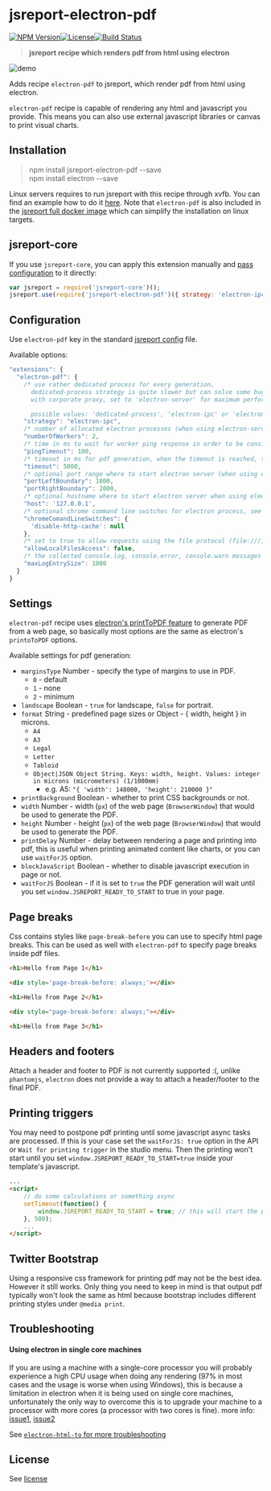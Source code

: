 jsreport-electron-pdf
=====================

[![NPM Version](http://img.shields.io/npm/v/jsreport-electron-pdf.svg?style=flat-square)](https://npmjs.com/package/jsreport-electron-pdf)[![License](http://img.shields.io/npm/l/jsreport-electron-pdf.svg?style=flat-square)](http://opensource.org/licenses/MIT)[![Build Status](https://travis-ci.org/bjrmatos/jsreport-electron-pdf.png?branch=master)](https://travis-ci.org/bjrmatos/jsreport-electron-pdf)

> **jsreport recipe which renders pdf from html using electron**

![demo](demo.gif)

Adds recipe `electron-pdf` to jsreport, which render pdf from html using electron.

`electron-pdf` recipe is capable of rendering any html and javascript you provide. This means you can also use external javascript libraries or canvas to print visual charts.

Installation
------------

> npm install jsreport-electron-pdf --save    
> npm install electron --save

Linux servers requires to run jsreport with this recipe through xvfb. You can find an example how to do it [here](https://github.com/jsreport/jsreport/blob/master/docker/full/run.sh#L36). Note that `electron-pdf` is also included in the [jsreport full docker image](https://hub.docker.com/r/jsreport/jsreport/) which can simplify the installation on linux targets.

jsreport-core
-------------

If you use `jsreport-core`, you can apply this extension manually and [pass configuration](#configuration) to it directly:

```js
var jsreport = require('jsreport-core')();
jsreport.use(require('jsreport-electron-pdf')({ strategy: 'electron-ipc' }));
```

Configuration
-------------

Use `electron-pdf` key in the standard [jsreport config](https://github.com/jsreport/jsreport/blob/master/config.md) file.

Available options:

```js
"extensions": {
  "electron-pdf": {
    /* use rather dedicated process for every generation,
      dedicated-process strategy is quite slower but can solve some bugs
      with corporate proxy, set to 'electron-server' for maximum performance.

      possible values: 'dedicated-process', 'electron-ipc' or 'electron-server', defaults to 'dedicated-process' */
    "strategy": "electron-ipc",
    /* number of allocated electron processes (when using electron-server strategy) */
    "numberOfWorkers": 2,
    /* time in ms to wait for worker ping response in order to be considered alive when using `electron-server` or `electron-ipc` strategy */
    "pingTimeout": 100,
    /* timeout in ms for pdf generation, when the timeout is reached, the conversion is cancelled */
    "timeout": 5000,
    /* optional port range where to start electron server (when using electron-server strategy) */
    "portLeftBoundary": 1000,
    "portRightBoundary": 2000,
    /* optional hostname where to start electron server when using electron-server strategy) */
    "host": '127.0.0.1',
    /* optional chrome command line switches for electron process, see https://electron.atom.io/docs/api/chrome-command-line-switches/ for details. */
    "chromeComandLineSwitches": {
      'disable-http-cache': null
    },
    /* set to true to allow requests using the file protocol (file:///). defaults to false */
    "allowLocalFilesAccess": false,
    /* the collected console.log, console.error, console.warn messages are trimmed by default */
    "maxLogEntrySize": 1000
  }
}
```

Settings
--------

`electron-pdf` recipe uses [electron's printToPDF feature](http://electron.atom.io/docs/v0.36.1/api/web-contents/#webcontents-printtopdf-options-callback) to generate PDF from a web page, so basically most options are the same as electron's `printoToPDF` options.

Available settings for pdf generation:

-	`marginsType` Number - specify the type of margins to use in PDF.
	-	`0` - default
	-	`1` - none
	-	`2` - minimum
-	`landscape` Boolean - `true` for landscape, `false` for portrait.
-	`format` String - predefined page sizes or Object - { width, height } in microns.
	-	`A4`
	-	`A3`
	-	`Legal`
	-	`Letter`
	-	`Tabloid`
	- `Object|JSON Object String. Keys: width, height. Values: integer in microns (micrometers) (1/1000mm)`
		- e.g. A5: `"{ 'width': 148000, 'height': 210000 }"`
-	`printBackground` Boolean - whether to print CSS backgrounds or not.
-	`width` Number - width (`px`) of the web page (`BrowserWindow`) that would be used to generate the PDF.
-	`height` Number - height (`px`) of the web page (`BrowserWindow`) that would be used to generate the PDF.
-	`printDelay` Number - delay between rendering a page and printing into pdf, this is useful when printing animated content like charts, or you can use `waitForJS` option.
-	`blockJavaScript` Boolean - whether to disable javascript execution in page or not.
-	`waitForJS` Boolean - if it is set to `true` the PDF generation will wait until you set `window.JSREPORT_READY_TO_START` to true in your page.

Page breaks
-----------

Css contains styles like `page-break-before` you can use to specify html page breaks. This can be used as well with `electron-pdf` to specify page breaks inside pdf files.

```html
<h1>Hello from Page 1</h1>

<div style='page-break-before: always;'></div>

<h1>Hello from Page 2</h1>

<div style="page-break-before: always;"></div>

<h1>Hello from Page 3</h1>
```

Headers and footers
-------------------

Attach a header and footer to PDF is not currently supported :(, unlike `phantomjs`, `electron` does not provide a way to attach a header/footer to the final PDF.

Printing triggers
-----------------

You may need to postpone pdf printing until some javascript async tasks are processed. If this is your case set the `waitForJS: true` option in the API or `Wait for printing trigger` in the studio menu. Then the printing won't start until you set `window.JSREPORT_READY_TO_START=true` inside your template's javascript.

```html
...
<script>
    // do some calculations or something async
    setTimeout(function() {
        window.JSREPORT_READY_TO_START = true; // this will start the pdf printing
    }, 500);
    ...
</script>
```

Twitter Bootstrap
-----------------

Using a responsive css framework for printing pdf may not be the best idea. However it still works. Only thing you need to keep in mind is that output pdf typically won't look the same as html because bootstrap includes different printing styles under `@media print`.

Troubleshooting
---------------

#### Using electron in single core machines

If you are using a machine with a single-core processor you will probably experience a high CPU usage when doing any rendering (97% in most cases and the usage is worse when using Windows), this is because a limitation in electron when it is being used on single core machines, unfortunately the only way to overcome this is to upgrade your machine to a processor with more cores (a processor with two cores is fine).
more info: [issue1](https://github.com/Microsoft/vscode/issues/17097), [issue2](https://github.com/Microsoft/vscode/issues/22724)

See [`electron-html-to` for more troubleshooting](https://github.com/bjrmatos/electron-html-to#troubleshooting)

License
-------

See [license](https://github.com/bjrmatos/jsreport-electron-pdf/blob/master/LICENSE)
